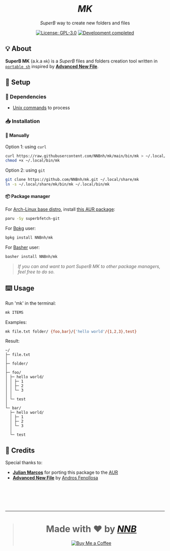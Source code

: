 <h1 align="center"><i>MK</i></h1>
<p align="center"><i>SuperB</i> way to create new folders and files</p>
<p align="center"><a href="https://github.com/NNBnh/mk/blob/main/LICENSE"><img src="https://img.shields.io/github/license/NNBnh/mk?labelColor=073551&color=4EAA25&style=for-the-badge" alt="License: GPL-3.0"></a> <a href="https://gist.github.com/NNBnh/9ef453aba3efce26046e0d3119dab5a7#development-completed"><img src="https://img.shields.io/badge/development-completed-%234EAA25.svg?labelColor=073551&style=for-the-badge&logoColor=FFFFFF" alt="Development completed"></a></p>

## 💡 About
**SuperB MK** (a.k.a `mk`) is a *SuperB* files and folders creation tool written in [`portable sh`](https://github.com/dylanaraps/pure-sh-bible) inspired by [**Advanced New File**](https://github.com/tanrax/terminal-AdvancedNewFile).

## 🚀 Setup
### 🧾 Dependencies
- [Unix commands](https://en.wikipedia.org/wiki/List_of_Unix_commands) to process

### 📥 Installation
#### 🔧 Manually
Option 1: using `curl`
```sh
curl https://raw.githubusercontent.com/NNBnh/mk/main/bin/mk > ~/.local/bin/mk
chmod +x ~/.local/bin/mk
```

Option 2: using `git`
```sh
git clone https://github.com/NNBnh/mk.git ~/.local/share/mk
ln -s ~/.local/share/mk/bin/mk ~/.local/bin/mk
```

#### 📦 Package manager
For [Arch-Linux base distro](https://archlinux.org), install [this AUR package](https://aur.archlinux.org/packages/superbmk-git):
```sh
paru -Sy superbfetch-git
```

For [Bpkg](https://github.com/bpkg/bpkg) user:
```sh
bpkg install NNBnh/mk
```

For [Basher](https://github.com/basherpm/basher) user:
```sh
basher install NNBnh/mk
```

> *If you can and want to port SuperB MK to other package managers, feel free to do so.*

## ⌨️ Usage
Run 'mk' in the terminal:
```sh
mk ITEMS
```

Examples:
```sh
mk file.txt folder/ {foo,bar}/{'hello world'/{1,2,3},test}
```

Result:
```console
~/
├─ file.txt
│
├─ folder/
│
├─ foo/
│ ├─ hello world/
│ │ ├─ 1
│ │ ├─ 2
│ │ └─ 3
│ │
│ └─ test
│
└─ bar/
  ├─ hello world/
  │ ├─ 1
  │ ├─ 2
  │ └─ 3
  │
  └─ test
```

## 💌 Credits
Special thanks to:
- [**Julian Marcos**](https://github.com/Juliaria08) for porting this package to the [AUR](https://aur.archlinux.org/packages/superbfetch-git)
- [**Advanced New File**](https://github.com/tanrax/terminal-AdvancedNewFile) by [Andros Fenollosa](https://github.com/tanrax)

<br><br><br><br>

---

> <h1 align="center">Made with ❤️ by <a href="https://github.com/NNBnh"><i>NNB</i></a></h1>
>
> <p align="center"><a href="https://www.buymeacoffee.com/nnbnh"><img src="https://img.shields.io/badge/buy_me_a_coffee%20-%23F7CA88.svg?logo=buy-me-a-coffee&logoColor=333333&style=for-the-badge" alt="Buy Me a Coffee"></a></p>
